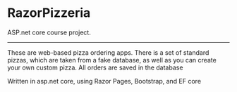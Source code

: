 # RazorPizzeria
ASP.net core course project.

---
These are web-based pizza ordering apps. 
There is a set of standard pizzas, which are taken from a fake database, as well as you can create your own custom pizza.
All orders are saved in the database

Written in asp.net core, using Razor Pages, Bootstrap, and EF core
